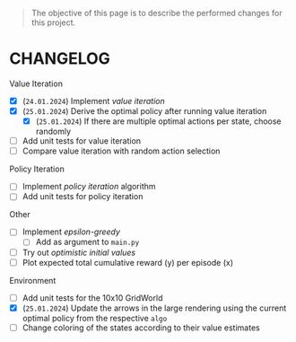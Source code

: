 > The objective of this page is to describe the performed changes for this project.

# CHANGELOG

Value Iteration

* [X] (`24.01.2024`) Implement _value iteration_
* [X] (`25.01.2024`) Derive the optimal policy after running value iteration
  * [X] (`25.01.2024`) If there are multiple optimal actions per state, choose randomly
* [ ] Add unit tests for value iteration
* [ ] Compare value iteration with random action selection

Policy Iteration

* [ ] Implement _policy iteration_ algorithm
* [ ] Add unit tests for policy iteration

Other

* [ ] Implement _epsilon-greedy_
  * [ ] Add as argument to `main.py`
* [ ] Try out _optimistic initial values_
* [ ] Plot expected total cumulative reward (y) per episode (x)

Environment

* [ ] Add unit tests for the 10x10 GridWorld
* [X] (`25.01.2024`) Update the arrows in the large rendering using the current optimal policy from the respective `algo`
* [ ] Change coloring of the states according to their value estimates
